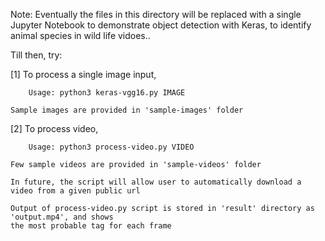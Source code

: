 

Note: Eventually the files in this directory will be replaced with a single Jupyter Notebook
to demonstrate object detection with Keras, to identify animal species in wild life vidoes..

Till then, try:

[1] 	To process a single image input,

		Usage: python3 keras-vgg16.py IMAGE

	Sample images are provided in 'sample-images' folder

[2]	To process video,

		Usage: python3 process-video.py VIDEO

	Few sample videos are provided in 'sample-videos' folder

	In future, the script will allow user to automatically download a video from a given public url

	Output of process-video.py script is stored in 'result' directory as 'output.mp4', and shows
	the most probable tag for each frame
